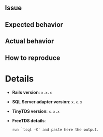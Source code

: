 ## Issue
<!-- Give a brief summary of the issue. -->

## Expected behavior
<!-- Tell us what should happen -->

## Actual behavior
<!-- Tell us what happens instead -->

## How to reproduce
<!-- See https://github.com/rails-sqlserver/activerecord-sqlserver-adapter/wiki/How-to-report-a-bug -->

# Details

- **Rails version**: `x.x.x`
- **SQL Server adapter version**: `x.x.x`
- **TinyTDS version**: `x.x.x`
- **FreeTDS details**:

  ```
  run `tsql -C` and paste here the output.
  ```

